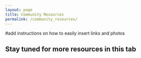 ```yaml
---
layout: page
title: Community Resources
permalink: /community_resources/
---
```

#add instructions on how to easily insert links and photos

## Stay tuned for more resources in this tab

